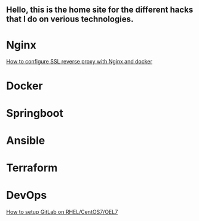 ## Hello, this is the home site for the different hacks that I do on verious technologies.

# Nginx

[How to configure SSL reverse proxy with Nginx and docker](https://github.com/nikhilmone/nginx-ssl-reverse-proxy/blob/master/README.md)

# Docker

# Springboot

# Ansible

# Terraform

# DevOps

[How to setup GitLab on RHEL/CentOS7/OEL7]()
